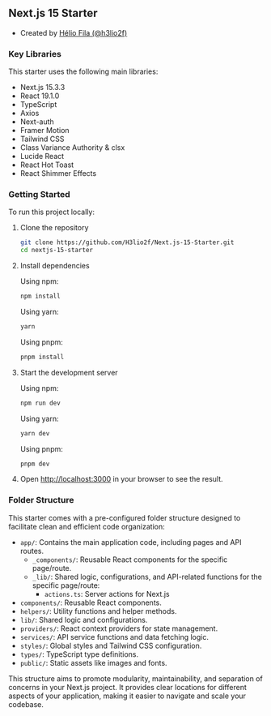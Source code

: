 ## Next.js 15 Starter

- Created by [Hélio Fila (@h3lio2f)](https://github.com/h3lio2f)

### Key Libraries

This starter uses the following main libraries:

- Next.js 15.3.3
- React 19.1.0
- TypeScript
- Axios
- Next-auth
- Framer Motion
- Tailwind CSS
- Class Variance Authority & clsx
- Lucide React
- React Hot Toast
- React Shimmer Effects

### Getting Started

To run this project locally:

1. Clone the repository
   ```bash
   git clone https://github.com/H3lio2f/Next.js-15-Starter.git
   cd nextjs-15-starter
   ```

2. Install dependencies
   
   Using npm:
   ```bash
   npm install
   ```
   
   Using yarn:
   ```bash
   yarn
   ```
   
   Using pnpm:
   ```bash
   pnpm install
   ```

3. Start the development server
   
   Using npm:
   ```bash
   npm run dev
   ```
   
   Using yarn:
   ```bash
   yarn dev
   ```
   
   Using pnpm:
   ```bash
   pnpm dev
   ```

4. Open [http://localhost:3000](http://localhost:3000) in your browser to see the result.

### Folder Structure

This starter comes with a pre-configured folder structure designed to facilitate clean and efficient code organization:

- `app/`: Contains the main application code, including pages and API routes.
  - `_components/`: Reusable React components for the specific page/route.
  - `_lib/`: Shared logic, configurations, and API-related functions for the specific page/route:
    - `actions.ts`: Server actions for Next.js
- `components/`: Reusable React components.
- `helpers/`: Utility functions and helper methods.
- `lib/`: Shared logic and configurations.
- `providers/`: React context providers for state management.
- `services/`: API service functions and data fetching logic.
- `styles/`: Global styles and Tailwind CSS configuration.
- `types/`: TypeScript type definitions.
- `public/`: Static assets like images and fonts.

This structure aims to promote modularity, maintainability, and separation of concerns in your Next.js project. It provides clear locations for different aspects of your application, making it easier to navigate and scale your codebase.